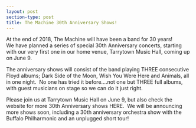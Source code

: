 ```yaml
---
layout: post
section-type: post
title: The Machine 30th Anniversary Shows! 
---
```


<p>At the end of 2018, The Machine will have been a band for 30 years!<br />
We have planned a series of special 30th Anniversary concerts, starting with our very first one in our home venue, Tarrytown Music Hall, coming up on June 9.</p>

<p>The anniversary shows will consist of the band playing THREE consecutive Floyd albums; Dark Side of the Moon, Wish You Were Here and Animals, all in one night. &nbsp;No one has tried it before....not one but THREE full albums, with guest musicians on stage so we can do it just right.&nbsp;</p>

<p>Please join us at Tarrytown Music Hall on June 9, but also check the website for more 30th Anniversary shows HERE. &nbsp;We will be announcing more shows soon, including a 30th anniversary orchestra show with the Buffalo Philharmonic and an unplugged short tour!<br />
&nbsp;</p>
